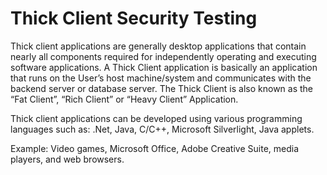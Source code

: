 # Thick Client Security Testing

Thick client applications are generally desktop applications that contain nearly all components required for independently operating and executing software applications. A Thick Client application is basically an application that runs on the User’s host machine/system and communicates with the backend server or database server.  The Thick Client is also known as the “Fat Client”, “Rich Client” or “Heavy Client” Application. 

Thick client applications can be developed using various programming languages such as: .Net, Java, C/C++, Microsoft Silverlight, Java applets.

Example: Video games, Microsoft Office, Adobe Creative Suite, media players, and web browsers.
